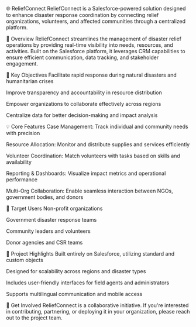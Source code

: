 🌐 ReliefConnect
ReliefConnect is a Salesforce-powered solution designed to enhance disaster response coordination by connecting relief organizations, volunteers, and affected communities through a centralized platform.

🧭 Overview
ReliefConnect streamlines the management of disaster relief operations by providing real-time visibility into needs, resources, and activities. Built on the Salesforce platform, it leverages CRM capabilities to ensure efficient communication, data tracking, and stakeholder engagement.

🎯 Key Objectives
Facilitate rapid response during natural disasters and humanitarian crises

Improve transparency and accountability in resource distribution

Empower organizations to collaborate effectively across regions

Centralize data for better decision-making and impact analysis

💡 Core Features
Case Management: Track individual and community needs with precision

Resource Allocation: Monitor and distribute supplies and services efficiently

Volunteer Coordination: Match volunteers with tasks based on skills and availability

Reporting & Dashboards: Visualize impact metrics and operational performance

Multi-Org Collaboration: Enable seamless interaction between NGOs, government bodies, and donors

👥 Target Users
Non-profit organizations

Government disaster response teams

Community leaders and volunteers

Donor agencies and CSR teams

📌 Project Highlights
Built entirely on Salesforce, utilizing standard and custom objects

Designed for scalability across regions and disaster types

Includes user-friendly interfaces for field agents and administrators

Supports multilingual communication and mobile access

🤝 Get Involved
ReliefConnect is a collaborative initiative. If you're interested in contributing, partnering, or deploying it in your organization, please reach out to the project team.
